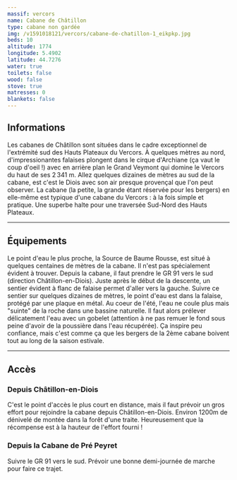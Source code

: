 ```yaml
---
massif: vercors
name: Cabane de Châtillon
type: cabane non gardée
img: /v1591018121/vercors/cabane-de-chatillon-1_eikpkp.jpg
beds: 10
altitude: 1774
longitude: 5.4902
latitude: 44.7276
water: true
toilets: false
wood: false
stove: true
matresses: 0
blankets: false
---
```



## Informations
Les cabanes de Châtillon sont situées dans le cadre exceptionnel de l'extrémité sud des Hauts Plateaux du Vercors. À quelques mètres au nord, d'impressionantes falaises plongent dans le cirque d'Archiane (ça vaut le coup d'oeil !) avec en arrière plan le Grand Veymont qui domine le Vercors du haut de ses 2 341 m. Allez quelques dizaines de mètres au sud de la cabane, est c'est le Diois avec son air presque provençal que l'on peut observer. La cabane (la petite, la grande étant réservée pour les bergers) en elle-même est typique d'une cabane du Vercors : à la fois simple et pratique. Une superbe halte pour une traversée Sud-Nord des Hauts Plateaux.

<!-- <grid :altitude="altitude" :beds="beds" :longitude="longitude" :latitude="longitude"></grid> -->

___

## Équipements

<!-- <grid :matresses="matresses" :blankets="blankets" :stove="stove" :wood="wood" :water="water" :toilets="toilets"></grid> -->

Le point d'eau le plus proche, la Source de Baume Rousse, est situé à quelques centaines de mètres de la cabane. Il n'est pas spécialement évident à trouver. Depuis la cabane, il faut prendre le GR 91 vers le sud (direction Châtillon-en-Diois). Juste après le début de la descente, un sentier évident à flanc de falaise permet d'aller vers la gauche. Suivre ce sentier sur quelques dizaines de mètres, le point d'eau est dans la falaise, protégé par une plaque en métal.
Au coeur de l'été, l'eau ne coule plus mais "suinte" de la roche dans une bassine naturelle. Il faut alors prélever délicatement l'eau avec un gobelet (attention à ne pas remuer le fond sous peine d'avoir de la poussière dans l'eau récupérée). Ça inspire peu confiance, mais c'est comme ça que les bergers de la 2ème cabane boivent tout au long de la saison estivale.
___

## Accès

### Depuis Châtillon-en-Diois
C'est le point d'accès le plus court en distance, mais il faut prévoir un gros effort pour rejoindre la cabane depuis Châtillon-en-Diois. Environ 1200m de dénivelé de montée dans la forêt d'une traite. Heureusement que la récompense est à la hauteur de l'effort fourni !

### Depuis la Cabane de Pré Peyret
Suivre le GR 91 vers le sud. Prévoir une bonne demi-journée de marche pour faire ce trajet.

